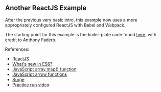 Another ReactJS Example 
-----------------------

After the previous very basic intro, this example now uses a more appropriately configured ReactJS with Babel and Webpack.

The starting point for this example is the boiler-plate code found [here](https://github.com/MississaugaCoding/meetup_react_proj), with credit to Anthony Fadero.


References:
- [ReactJS](https://facebook.github.io/react/docs/introducing-jsx.html)
- [What's new in ES6?](http://es6-features.org)
- [JavaScript array map() function](https://developer.mozilla.org/en-US/docs/Web/JavaScript/Reference/Global_Objects/Array/map)
- [JavaScript arrow functions](https://developer.mozilla.org/en-US/docs/Web/JavaScript/Reference/Functions/Arrow_functions)
- [Surge](http://surge.sh/help/getting-started-with-surge)
- [Practice run video](https://www.useloom.com/share/590cfb6ea07a42a1a6593fa88c91f7b3)

